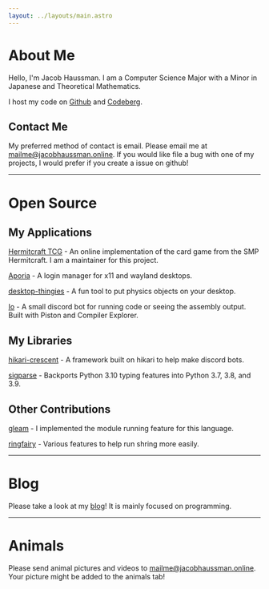 ```yaml
---
layout: ../layouts/main.astro
---
```


# About Me
Hello, I'm Jacob Haussman. I am a Computer Science Major with a Minor in Japanese and Theoretical Mathematics.

I host my code on [Github](https://github.com/zunda-arrow) and [Codeberg](https://codeberg.org/zunda-arrow).

## Contact Me
My preferred method of contact is email. Please email me at [mailme@jacobhaussman.online](mailto:mailme@jacobhaussman.online).
If you would like file a bug with one of my projects, I would prefer if you create a issue on github!

<hr>

# Open Source

## My Applications
[Hermitcraft TCG](https://github.com/hc-tcg/hc-tcg) - An online implementation of the card game from the SMP Hermitcraft. I am
a maintainer for this project.

[Aporia](https://github.com/zunda-arrow/aporia) - A login manager for x11 and wayland desktops.

[desktop-thingies](https://github.com/zunda-arrow/desktop-thingies) - A fun tool to put physics objects on your desktop.

[Io](https://github.com/zunda-arrow/io) - A small discord bot for running code or seeing the assembly output. Built with Piston and Compiler Explorer.

## My Libraries
[hikari-crescent](https://github.com/hikari-crescent/hikari-crescent) - A framework built on hikari to help make discord bots.

[sigparse](https://github.com/zunda-arrow/sigparse) - Backports Python 3.10 typing features into Python 3.7, 3.8, and 3.9.

## Other Contributions
[gleam](https://gleam.run/) - I implemented the module running feature for this language.

[ringfairy](https://github.com/k3rs3d/ringfairy) - Various features to help run shring more easily.

<hr>

# Blog

Please take a look at my [blog](/blog/)! It is mainly focused on programming.

<hr>

# Animals

Please send animal pictures and videos to [mailme@jacobhaussman.online](mailto:mailme@jacobhaussman.online).
Your picture might be added to the animals tab!

